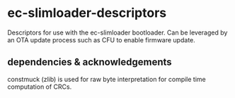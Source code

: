 # ec-slimloader-descriptors

Descriptors for use with the ec-slimloader bootloader. Can be leveraged by an OTA update process such as CFU to enable firmware update.

## dependencies & acknowledgements

constmuck (zlib) is used for raw byte interpretation for compile time computation of CRCs.
